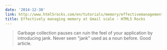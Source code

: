 ```yaml
---
date: '2014-12-30'
link: http://www.html5rocks.com/en/tutorials/memory/effectivemanagement/
title: Effectively managing memory at Gmail scale - HTML5 Rocks
---
```


>Garbage collection pauses can ruin the feel of your application by introducing jank. Never seen "jank" used as a noun before. Good article.
